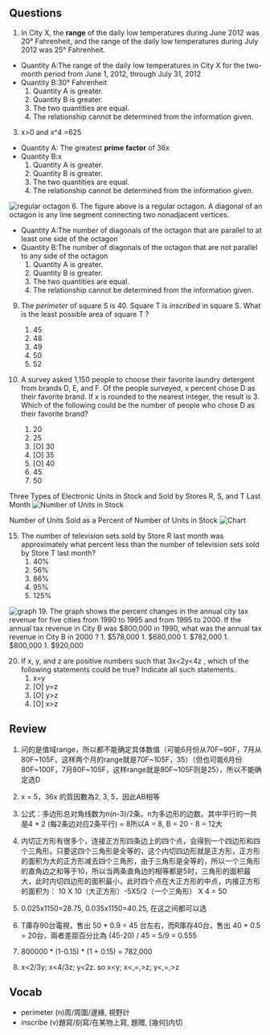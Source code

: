 ## Questions
1. In City X, the **range** of the daily low temperatures during June 2012 was 20° Fahrenheit, and the range of the daily low temperatures during July 2012 was 25° Fahrenheit.
- Quantity A:The range of the daily low temperatures in City X for the two-month period from June 1, 2012, through July 31, 2012
- Quantity B:30° Fahrenheit 
	1. Quantity A is greater.
	1. Quantity B is greater.
	1. The two quantities are equal.
	1. The relationship cannot be determined from the information given.

3. x>0 and x^4 =625
- Quantity A: The greatest **prime factor** of 36x
- Quantity B:x
	1. Quantity A is greater.
	1. Quantity B is greater.
	1. The two quantities are equal.
	1. The relationship cannot be determined from the information given.


![regular octagon](https://img.kmf.com/kaomanfen/img/gre/PP2PPPlus/72653-6.png)
6. The figure above is a regular octagon. A diagonal of an octagon is any line segment connecting two nonadjacent vertices.
- Quantity A:The number of diagonals of the octagon that are parallel to at least one side of the octagon
- Quantity B:The number of diagonals of the octagon that are not parallel to any side of the octagon
	1. Quantity A is greater.
	1. Quantity B is greater.
	1. The two quantities are equal.
	1. The relationship cannot be determined from the information given.
	
9. The *perimeter* of square S is 40. Square T is *inscribed* in square S. What is the least possible area of square T ?
	1. 45
	1. 48
	1. 49
	1. 50
	1. 52

10. A survey asked 1,150 people to choose their favorite laundry detergent from brands D, E, and F. Of the people surveyed, x percent chose D as their favorite brand. If x is rounded to the nearest integer, the result is 3. Which of the following could be the number of people who chose D as their favorite brand?
	1. 20
	1. 25
	1. [O] 30
	1. [O] 35
	1. [O] 40
	1. 45
	1. 50

Three Types of Electronic Units in Stock and Sold by Stores R, S, and T Last Month
![Number of Units in Stock](https://img.kmf.com/kaomanfen/img/gre/PP2PPPlus/72661-1.png)

Number of Units Sold as a Percent of Number of Units in Stock
![Chart](https://img.kmf.com/kaomanfen/img/gre/PP2PPPlus/72661-2.png)

15. The number of television sets sold by Store R last month was approximately what percent less than the number of television sets sold by Store T last month?
	1. 40%
	1. 56%
	1. 86%
	1. 95%
	1. 125%

![graph](https://img.kmf.com/kaomanfen/img/gre/PP2PPPlus/72667-19.png)
19. The graph shows the percent changes in the annual city tax revenue for five cities from 1990 to 1995 and from 1995 to 2000. If the annual tax revenue in City B was $800,000 in 1990, what was the annual tax revenue in City B in 2000 ?
	1. $578,000
	1. $680,000
	1. $782,000
	1. $800,000
	1. $920,000

20. If x, y, and z are positive numbers such that 3x<2y<4z , which of the following statements could be true? Indicate all such statements.
	1. x=y
	1. [O] y=z
	1. [O] y>z
	1. [O] x>z

## Review
1. 问的是值域range，所以都不能确定具体数值（可能6月份从70F~90F，7月从80F~105F，这样两个月的range就是70F~105F，35）（但也可能6月份80F~100F，7月80F~105F，这样range就是80F~105F则是25），所以不能确定选D

3. x = 5，36x 的質因數為2, 3, 5，因此AB相等

6. 公式：多边形总对角线数为n(n-3)/2条，n为多边形的边数。其中平行的一共是4 * 2 (每2条边对应2条平行) = 8所以A = 8, B = 20 - 8 = 12大

9. 内切正方形有很多个，连接正方形四条边上的四个点，会得到一个四边形和四个三角形，只要这四个三角形是全等的，这个内切四边形就是正方形，正方形的面积为大的正方形减去四个三角形，由于三角形是全等的，所以一个三角形的直角边之和等于10，所以当两条直角边的相等都是5时，三角形的面积最大，此时内切四边形的面积最小，此时四个点在大正方形的中点，内接正方形的面积为： 10 X 10（大正方形）-5X5/2（一个三角形） X 4 = 50

10. 0.025x1150=28.75, 0.035x1150=40.25, 在这之间都可以选

12. T庫存90台電視，售出 50 * 0.9 = 45 台左右，而R庫存40台，售出 40 * 0.5 = 20台，兩者差距百分比為 (45-20) / 45 = 5/9 = 0.555 

19. 800000 * (1-0.15) * (1 + 0.15) = 782,000

20. x<2/3y; x<4/3z; y<2z. so x<y; x<,=,>z; y<,=,>z

## Vocab
- perimeter (n)周/周圍/邊緣, 視野計
- inscribe (v)題寫/刻寫/在某物上寫, 題贈, [幾何]内切